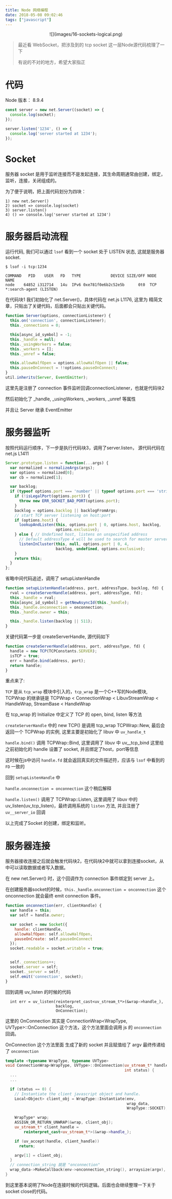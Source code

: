 ```yaml
---
title: Node 网络编程
date: 2018-05-08 09:02:46
tags: ["javascript"]
---
```


<div style="display: flex; justify-content: center; align-items: center;">
  ![](images/16-sockets-logical.png)
</div>

<!-- more -->

> 最近看 WebSocket，把涉及到的 tcp socket 这一层Node源代码梳理了一下
>
> 有说的不对的地方，希望大家指正


# 代码
Node 版本： 8.9.4
```javascript
const server = new net.Server((socket) => {
  console.log(socket);
});

server.listen('1234', () => {
  console.log('server started at 1234');
});
```

# Socket

服务器 socket 是用于监听连接而不是发起连接，其生命周期通常由创建，绑定，监听，连接，关闭组成的。

为了便于说明，把上面代码划分为四块：
```
1) new net.Server()
2) socket => console.log(socket)
3) server.listen()
4) () => console.log('server started at 1234')
```

# 服务器启动流程

运行代码, 我们可以通过 `lsof` 看到一个 socket 处于 LISTEN 状态, 这就是服务器 socket.

```
$ lsof -i tcp:1234

COMMAND   PID    USER   FD   TYPE             DEVICE SIZE/OFF NODE NAME
node    64852 i312714   14u  IPv6 0xe781f0e6b2c52e5b      0t0  TCP *:search-agent (LISTEN)
```

在代码块1 我们初始化了 net.Server()，具体代码在 net.js L1176, 这里为 精简文章，只贴出了关键代码，后面都会只贴出关键代码。

```javascript
function Server(options, connectionListener) {
  this.on('connection', connectionListener);
  this._connections = 0;

  this[async_id_symbol] = -1;
  this._handle = null;
  this._usingWorkers = false;
  this._workers = [];
  this._unref = false;

  this.allowHalfOpen = options.allowHalfOpen || false;
  this.pauseOnConnect = !!options.pauseOnConnect;
}
util.inherits(Server, EventEmitter);
```

这里先是注册了 connection 事件监听回调connectionListener，也就是代码块2

然后初始化了 _handle, _usingWorkers, _workers, _unref 等属性

并且让 Server 继承 EventEmitter

# 服务器监听

按照代码运行顺序，下一步是执行代码块3，调用了server.listen， 源代码代码在 net.js L1411
```javascript
Server.prototype.listen = function(...args) {
  var normalized = normalizeArgs(args);
  var options = normalized[0];
  var cb = normalized[1];

  var backlog;
  if (typeof options.port === 'number' || typeof options.port === 'string') {
    if (!isLegalPort(options.port)) {
      throw new ERR_SOCKET_BAD_PORT(options.port);
    }
    backlog = options.backlog || backlogFromArgs;
    // start TCP server listening on host:port
    if (options.host) {
      lookupAndListen(this, options.port | 0, options.host, backlog,
                      options.exclusive);
    } else { // Undefined host, listens on unspecified address
      // Default addressType 4 will be used to search for master server
      listenInCluster(this, null, options.port | 0, 4,
                      backlog, undefined, options.exclusive);
    }
    return this;
  }
};
```

省略中间代码追述，调用了 setupListenHandle
```javascript
function setupListenHandle(address, port, addressType, backlog, fd) {
  rval = createServerHandle(address, port, addressType, fd);
  this._handle = rval;
  this[async_id_symbol] = getNewAsyncId(this._handle);
  this._handle.onconnection = onconnection;
  this._handle.owner = this;

  this._handle.listen(backlog || 511);
}
```
关键代码第一步是 createServerHandle, 源代码如下
```javascript
function createServerHandle(address, port, addressType, fd) {
  handle = new TCP(TCPConstants.SERVER);
  isTCP = true;
  err = handle.bind(address, port);
  return handle;
}
```
重点来了:

`TCP` 是从 `tcp_wrap` 模块中引入的，`tcp_wrap` 是一个C++写的Node模块, TCPWrap 的继承链是 TCPWrap < ConnectionWrap < LibuvStreamWrap < HandleWrap, StreamBase < HandleWrap

在 tcp_wrap 的 Initialize 中定义了 TCP 的 open, bind, listen 等方法

`createServerHandle` 中的 new TCP() 是调用 tcp_wrap TCPWrap::New, 最后会返回一个 TCPWrap 的实例, 这里主要是初始化了 libuv 中 `uv_handle_t`

`handle.bind()` 调用 TCPWrap::Bind, 这里调用了 libuv 中 uv__tcp_bind 这里给之前初始化的 handle 设置了 socket, 并且绑定了host，port等信息

这时候在js中访问 `handle.fd` 就会返回真实的文件描述符，应该与 `lsof` 中看到的 `FD` 一致的

回到 `setupListenHandle` 中

`handle.onconnection = onconnection` 这个稍后解释

`handle.listen()` 调用了 TCPWrap::Listen, 这里调用了 libuv 中的 uv_listen(uv_tcp_listen)，最终调用系统的 `listen` 方法, 并且注册了 `uv__server_io` 回调

以上完成了Socket 的创建，绑定和监听。

# 服务器连接

服务器接收连接之后就会触发代码块2，在代码块2中就可以拿到连接socket，从中可以读取数据或者写入数据。

在 new net.Server() 时，这个回调作为 connection 事件绑定到 server 上。

在创建服务器socket的时候，`this._handle.onconnection = onconnection` 这个onconnection 就会最终 emit connection 事件。
```javascript
function onconnection(err, clientHandle) {
  var handle = this;
  var self = handle.owner;

  var socket = new Socket({
    handle: clientHandle,
    allowHalfOpen: self.allowHalfOpen,
    pauseOnCreate: self.pauseOnConnect
  });
  socket.readable = socket.writable = true;


  self._connections++;
  socket.server = self;
  socket._server = self;
  self.emit('connection', socket);
}
```
回到调用 uv_listen 的时候的代码
```
  int err = uv_listen(reinterpret_cast<uv_stream_t*>(&wrap->handle_),
                      backlog,
                      OnConnection);
```

这里的 OnConnection 其实是 ConnectionWrap<WrapType, UVType>::OnConnection 这个方法，这个方法里面会调用 js 的 `onconnection` 回调。

OnConnection 这个方法里面 生成了新的 socket 并且赋值给了 argv 最终传递给了 `onconnection`

```cpp
template <typename WrapType, typename UVType>
void ConnectionWrap<WrapType, UVType>::OnConnection(uv_stream_t* handle,
                                                    int status) {
  ...
  ...

  if (status == 0) {
    // Instantiate the client javascript object and handle.
    Local<Object> client_obj = WrapType::Instantiate(env,
                                                     wrap_data,
                                                     WrapType::SOCKET);

    WrapType* wrap;
    ASSIGN_OR_RETURN_UNWRAP(&wrap, client_obj);
    uv_stream_t* client_handle =
        reinterpret_cast<uv_stream_t*>(&wrap->handle_);

    if (uv_accept(handle, client_handle))
      return;

    argv[1] = client_obj;
  }
  // connection_string 就是 "onconnection"
  wrap_data->MakeCallback(env->onconnection_string(), arraysize(argv), argv);
}
```
到这里基本说明了Node在连接时候的代码逻辑。后面也会继续整理一下关于socket close的代码。
